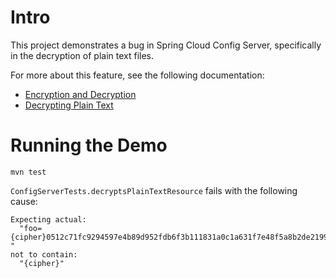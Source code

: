 # Intro
This project demonstrates a bug in Spring Cloud Config Server, specifically in the decryption of plain text files.

For more about this feature, see the following documentation:
- [Encryption and Decryption](https://docs.spring.io/spring-cloud-config/reference/server/encryption-and-decryption.html)
- [Decrypting Plain Text](https://docs.spring.io/spring-cloud-config/reference/server/serving-binary-files.html#decrypting-plain-text)

# Running the Demo
`mvn test`

`ConfigServerTests.decryptsPlainTextResource` fails with the following cause:
```
Expecting actual:
  "foo={cipher}0512c71fc9294597e4b89d952fdb6f3b111831a0c1a631f7e48f5a8b2de2199a
"
not to contain:
  "{cipher}"
```
